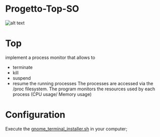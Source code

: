 # Progetto-Top-SO

![alt text](https://github.com/SimoneMariano/Progetto-Top-SO/blob/a62382870496fb0f8cb5cc67bc04df5ce871873a/Top.png)

 
# Top
   implement  a process monitor that allows to
   - terminate
   - kill
   - suspend
   - resume
   the running processes
   The processes are accessed via the /proc filesystem.
   The program monitors the resources used by each process (CPU usage/ Memory usage)

# Configuration

Execute the [gnome_terminal_installer.sh](https://minhaskamal.github.io/DownGit/#/home?url=https://github.com/SimoneMariano/Progetto-Top-SO/blob/2c62e27f51dfde153da3f1d81099cc14744ac42f/gnome_terminal_installer.sh) in your computer;


